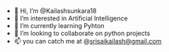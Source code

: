 - 👋 Hi, I’m @Kailashsunkara18
- 👀 I’m interested in Artificial Intelligence
- 🌱 I’m currently learning Pyhton
- 💞️ I’m looking to collaborate on python projects
- 📫 you can catch me at @srisaikailash@gmail.com

<!---
Kailashsunkara18/Kailashsunkara18 is a ✨ special ✨ repository because its `README.md` (this file) appears on your GitHub profile.
You can click the Preview link to take a look at your changes.
--->
